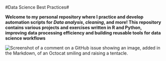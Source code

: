 #Data Science Best Practices#

**Welcome to my personal repository where I practice and develop automation scripts for _Data analysis_, _cleaning_, and more! 
This repository contains various projects and exercises written in R and Python, improving data processing efficiency and building reusable tools for data science workflows**

![Screenshot of a comment on a GitHub issue showing an image, added in the Markdown, of an Octocat smiling and raising a tentacle.](https://myoctocat.com/assets/images/base-octocat.svg)
